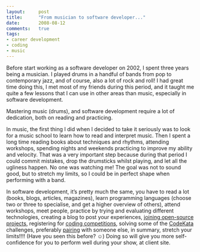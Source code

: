 ```yaml
---
layout:     post
title:      "From musician to software developer..."
date:       2008-08-12
comments:   true
tags:
- career development
- coding
- music
---
```

Before start working as a software developer on 2002, I spent three years being a musician. I played drums in a handful of bands from pop to contemporary jazz, and of course, also a lot of rock and roll! I had great time doing this, I met most of my friends during this period, and it taught me quite a few lessons that I can use in other areas than music, especially in software development.

Mastering music (drums), and software development require a lot of dedication, both on reading and practicing.

In music, the first thing I did when I decided to take it seriously was to look for a music school to learn how to read and interpret music. Then I spent a long time reading books about techniques and rhythms, attending workshops, spending nights and weekends practicing to improve my ability and velocity. That was a very important step because during that period I could commit mistakes, drop the drumsticks whilst playing, and let all the ugliness happen. No one was watching me! The goal was not to sound good, but to stretch my limits, so I could be in perfect shape when performing with a band.

In software development, it’s pretty much the same, you have to read a lot (books, blogs, articles, magazines), learn programming languages (choose two or three to specialise, and get a higher overview of others), attend workshops, meet people, practice by trying and evaluating different technologies, creating a blog to post your experiences, [joining open-source projects](http://opensource.thoughtworks.com), registering for [coding competitions](http://code.google.com/codejam), solving some of the [CodeKata](http://codekata.pragprog.com) challenges, preferably [pairing](http://c2.com/cgi/wiki?PairProgramming) with someone else, in summary, stretch your limits!!!! (Have you seen this before? ☺) Doing so will give you more self-confidence for you to perform well during your show, at client site.
